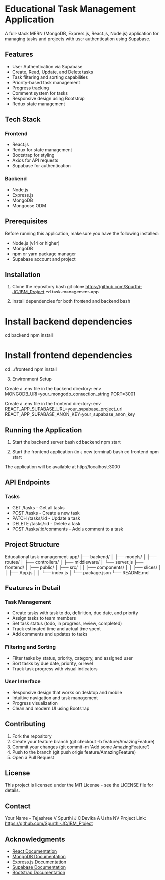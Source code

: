 # Educational Task Management Application

A full-stack MERN (MongoDB, Express.js, React.js, Node.js) application for managing tasks and projects with user authentication using Supabase.

## Features

- User Authentication via Supabase
- Create, Read, Update, and Delete tasks
- Task filtering and sorting capabilities
- Priority-based task management
- Progress tracking
- Comment system for tasks
- Responsive design using Bootstrap
- Redux state management

## Tech Stack

### Frontend
- React.js
- Redux for state management
- Bootstrap for styling
- Axios for API requests
- Supabase for authentication

### Backend
- Node.js
- Express.js
- MongoDB
- Mongoose ODM

## Prerequisites

Before running this application, make sure you have the following installed:
- Node.js (v14 or higher)
- MongoDB
- npm or yarn package manager
- Supabase account and project

## Installation

1. Clone the repository
bash
git clone https://github.com/Spurthi-JC/IBM_Project
cd task-management-app


2. Install dependencies for both frontend and backend
bash
# Install backend dependencies
cd backend
npm install

# Install frontend dependencies
cd ../frontend
npm install


3. Environment Setup

Create a .env file in the backend directory:
env
MONGODB_URI=your_mongodb_connection_string
PORT=3001


Create a .env file in the frontend directory:
env
REACT_APP_SUPABASE_URL=your_supabase_project_url
REACT_APP_SUPABASE_ANON_KEY=your_supabase_anon_key


## Running the Application

1. Start the backend server
bash
cd backend
npm start


2. Start the frontend application (in a new terminal)
bash
cd frontend
npm start


The application will be available at http://localhost:3000

## API Endpoints

### Tasks
- GET /tasks - Get all tasks
- POST /tasks - Create a new task
- PATCH /tasks/:id - Update a task
- DELETE /tasks/:id - Delete a task
- POST /tasks/:id/comments - Add a comment to a task

## Project Structure


Educational task-management-app/
├── backend/
│   ├── models/
│   ├── routes/
│   ├── controllers/
│   ├── middleware/
│   └── server.js
├── frontend/
│   ├── public/
│   ├── src/
│   │   ├── components/
│   │   ├── slices/
│   │   ├── App.js
│   │   └── index.js
│   └── package.json
└── README.md


## Features in Detail

### Task Management
- Create tasks with task to do, definition, due date, and priority
- Assign tasks to team members
- Set task status (todo, in progress, review, completed)
- Track estimated time and actual time spent
- Add comments and updates to tasks

### Filtering and Sorting
- Filter tasks by status, priority, category, and assigned user
- Sort tasks by due date, priority, or level
- Track task progress with visual indicators

### User Interface
- Responsive design that works on desktop and mobile
- Intuitive navigation and task management
- Progress visualization
- Clean and modern UI using Bootstrap

## Contributing

1. Fork the repository
2. Create your feature branch (git checkout -b feature/AmazingFeature)
3. Commit your changes (git commit -m 'Add some AmazingFeature')
4. Push to the branch (git push origin feature/AmazingFeature)
5. Open a Pull Request

## License

This project is licensed under the MIT License - see the LICENSE file for details.

## Contact

Your Name - Tejashree V
            Spurthi J C
            Devika A
            Usha NV
Project Link: https://github.com/Spurthi-JC/IBM_Project
## Acknowledgments

- [React Documentation](https://reactjs.org/)
- [MongoDB Documentation](https://docs.mongodb.com/)
- [Express.js Documentation](https://expressjs.com/)
- [Supabase Documentation](https://supabase.io/docs/)
- [Bootstrap Documentation](https://getbootstrap.com/docs/)
